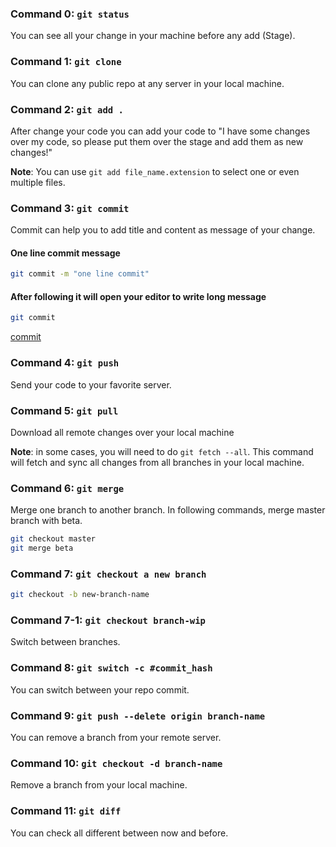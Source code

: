 ### Command 0: `git status`

You can see all your change in your machine before any add (Stage).

### Command 1: `git clone`

You can clone any public repo at any server in your local machine.

### Command 2: `git add .`

After change your code you can add your code to "I have some changes over my
code, so please put them over the stage and add them as new changes!"

__Note__: You can use `git add file_name.extension` to select one or even
multiple files.

### Command 3: `git commit`

Commit can help you to add title and content as message of your change.

#### One line commit message

```bash
git commit -m "one line commit"
```

#### After following it will open your editor to write long message

```bash
git commit
```

[commit](./assets/images/Items.png)

### Command 4: `git push`

Send your code to your favorite server.

### Command 5: `git pull`

Download all remote changes over your local machine

__Note__: in some cases, you will need to do `git fetch --all`. This command
will fetch and sync all changes from all branches in your local machine.

### Command 6: `git merge`

Merge one branch to another branch. In following commands, merge master branch
with beta.

```bash
git checkout master
git merge beta
```

### Command 7: `git checkout a new branch`

```bash
git checkout -b new-branch-name
```

### Command 7-1: `git checkout branch-wip`

Switch between branches.

### Command 8: `git switch -c #commit_hash`

You can switch between your repo commit.

### Command 9: `git push --delete origin branch-name`

You can remove a branch from your remote server.

### Command 10: `git checkout -d branch-name`

Remove a branch from your local machine.

### Command 11: `git diff`

You can check all different between now and before.